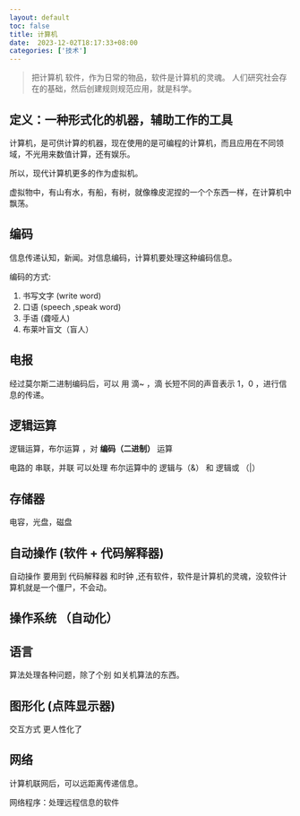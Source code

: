 ```yaml
---
layout: default
toc: false
title: 计算机
date:  2023-12-02T18:17:33+08:00
categories: ['技术']
---
```



> 把计算机 软件，作为日常的物品，软件是计算机的灵魂。
人们研究社会存在的基础，然后创建规则规范应用，就是科学。


## 定义：一种形式化的机器，辅助工作的工具

计算机，是可供计算的机器，现在使用的是可编程的计算机，而且应用在不同领域，不光用来数值计算，还有娱乐。

所以，现代计算机更多的作为虚拟机。

虚拟物中，有山有水，有船，有树，就像橡皮泥捏的一个个东西一样，在计算机中飘荡。

## 编码

信息传递认知，新闻。对信息编码，计算机要处理这种编码信息。

编码的方式:
1. 书写文字 (write word)
2. 口语 (speech ,speak word)
3. 手语 (聋哑人)
4. 布莱叶盲文（盲人）

## 电报

经过莫尔斯二进制编码后，可以 用 滴~ ，滴 长短不同的声音表示 1，0 ，进行信息的传递。


## 逻辑运算 

逻辑运算，布尔运算 ，对 **编码（二进制）** 运算 

电路的 串联，并联 可以处理 布尔运算中的  逻辑与（&） 和 逻辑或 （|） 

## 存储器

电容，光盘，磁盘

## 自动操作 (软件 + 代码解释器)

自动操作 要用到 代码解释器 和时钟 ,还有软件，软件是计算机的灵魂，没软件计算机就是一个僵尸，不会动。

## 操作系统 （自动化）

## 语言

算法处理各种问题，除了个别 如关机算法的东西。


## 图形化 (点阵显示器)

交互方式 更人性化了

## 网络

计算机联网后，可以远距离传递信息。

网络程序：处理远程信息的软件

